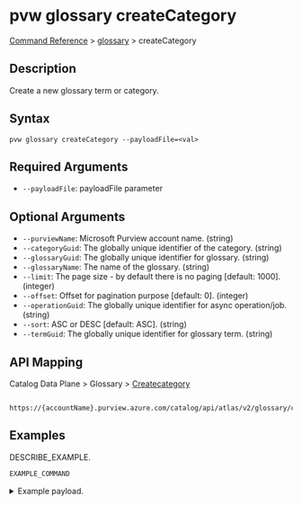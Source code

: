 # pvw glossary createCategory
[Command Reference](../../../README.md#command-reference) > [glossary](./main.md) > createCategory

## Description
Create a new glossary term or category.

## Syntax
```
pvw glossary createCategory --payloadFile=<val>
```

## Required Arguments
- `--payloadFile`: payloadFile parameter

## Optional Arguments
- `--purviewName`: Microsoft Purview account name. (string)
- `--categoryGuid`: The globally unique identifier of the category. (string)
- `--glossaryGuid`: The globally unique identifier for glossary. (string)
- `--glossaryName`: The name of the glossary. (string)
- `--limit`: The page size - by default there is no paging [default: 1000]. (integer)
- `--offset`: Offset for pagination purpose [default: 0]. (integer)
- `--operationGuid`: The globally unique identifier for async operation/job. (string)
- `--sort`: ASC or DESC [default: ASC]. (string)
- `--termGuid`: The globally unique identifier for glossary term. (string)

## API Mapping
Catalog Data Plane > Glossary > [Createcategory]()
```
 https://{accountName}.purview.azure.com/catalog/api/atlas/v2/glossary/createCategory
```

## Examples
DESCRIBE_EXAMPLE.
```powershell
EXAMPLE_COMMAND
```
<details><summary>Example payload.</summary>
<p>

```json
PASTE_JSON_HERE
```
</p>
</details>